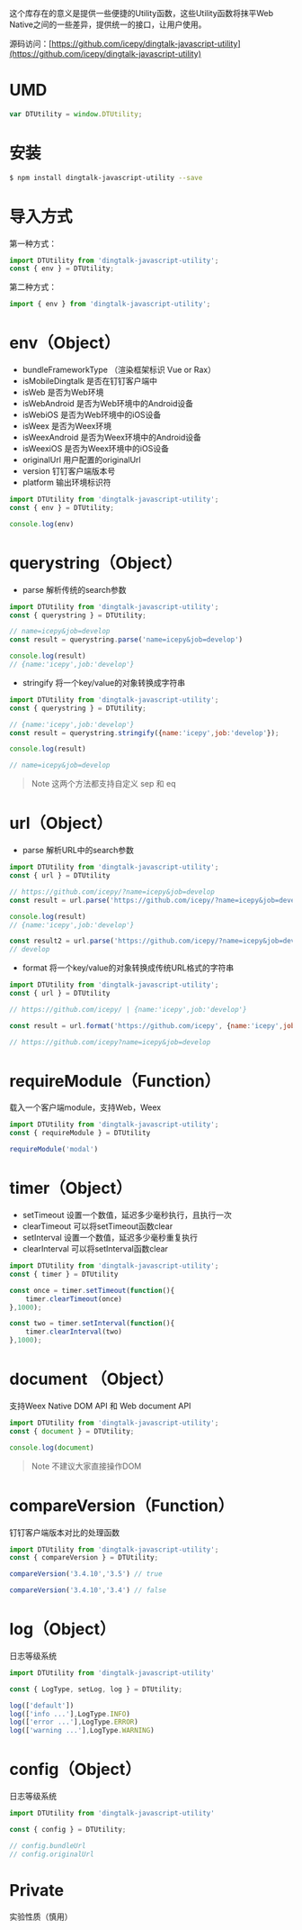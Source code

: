 这个库存在的意义是提供一些便捷的Utility函数，这些Utility函数将抹平Web Native之间的一些差异，提供统一的接口，让用户使用。

源码访问：[https://github.com/icepy/dingtalk-javascript-utility](https://github.com/icepy/dingtalk-javascript-utility)


# UMD

```JavaScript
var DTUtility = window.DTUtility;
```

# 安装

```bash
$ npm install dingtalk-javascript-utility --save
```

# 导入方式

第一种方式：

```JavaScript
import DTUtility from 'dingtalk-javascript-utility';
const { env } = DTUtility;
```

第二种方式：
```JavaScript
import { env } from 'dingtalk-javascript-utility';
```

# env（Object）

* bundleFrameworkType （渲染框架标识 Vue or Rax）
* isMobileDingtalk 是否在钉钉客户端中
* isWeb 是否为Web环境
* isWebAndroid 是否为Web环境中的Android设备
* isWebiOS 是否为Web环境中的iOS设备
* isWeex 是否为Weex环境
* isWeexAndroid 是否为Weex环境中的Android设备
* isWeexiOS 是否为Weex环境中的iOS设备
* originalUrl 用户配置的originalUrl
* version 钉钉客户端版本号
* platform 输出环境标识符

```JavaScript
import DTUtility from 'dingtalk-javascript-utility';
const { env } = DTUtility;

console.log(env)
```

# querystring（Object）

* parse 解析传统的search参数

```JavaScript
import DTUtility from 'dingtalk-javascript-utility';
const { querystring } = DTUtility;

// name=icepy&job=develop
const result = querystring.parse('name=icepy&job=develop')

console.log(result)
// {name:'icepy',job:'develop'}
```

* stringify 将一个key/value的对象转换成字符串

```JavaScript
import DTUtility from 'dingtalk-javascript-utility';
const { querystring } = DTUtility;

// {name:'icepy',job:'develop'}
const result = querystring.stringify({name:'icepy',job:'develop'});

console.log(result)

// name=icepy&job=develop
```

> Note 这两个方法都支持自定义 sep 和 eq

# url（Object）

* parse 解析URL中的search参数

```JavaScript
import DTUtility from 'dingtalk-javascript-utility';
const { url } = DTUtility

// https://github.com/icepy/?name=icepy&job=develop
const result = url.parse('https://github.com/icepy/?name=icepy&job=develop')

console.log(result)
// {name:'icepy',job:'develop'}

const result2 = url.parse('https://github.com/icepy/?name=icepy&job=develop','job')
// develop

```

* format 将一个key/value的对象转换成传统URL格式的字符串

```JavaScript
import DTUtility from 'dingtalk-javascript-utility';
const { url } = DTUtility

// https://github.com/icepy/ | {name:'icepy',job:'develop'}

const result = url.format('https://github.com/icepy', {name:'icepy',job:'develop'});

// https://github.com/icepy?name=icepy&job=develop

```

# requireModule（Function）

载入一个客户端module，支持Web，Weex

```JavaScript
import DTUtility from 'dingtalk-javascript-utility';
const { requireModule } = DTUtility

requireModule('modal')

```

# timer（Object）

* setTimeout 设置一个数值，延迟多少毫秒执行，且执行一次
* clearTimeout 可以将setTimeout函数clear
* setInterval 设置一个数值，延迟多少毫秒重复执行
* clearInterval 可以将setInterval函数clear

```JavaScript
import DTUtility from 'dingtalk-javascript-utility';
const { timer } = DTUtility

const once = timer.setTimeout(function(){
	timer.clearTimeout(once)
},1000);

const two = timer.setInterval(function(){
	timer.clearInterval(two)
},1000);

```

# document （Object）

支持Weex Native DOM API 和 Web document API

```JavaScript
import DTUtility from 'dingtalk-javascript-utility';
const { document } = DTUtility;

console.log(document)
```

> Note 不建议大家直接操作DOM

# compareVersion（Function）

钉钉客户端版本对比的处理函数

```JavaScript
import DTUtility from 'dingtalk-javascript-utility';
const { compareVersion } = DTUtility;

compareVersion('3.4.10','3.5') // true 

compareVersion('3.4.10','3.4') // false

```

# log（Object）

日志等级系统

```JavaScript
import DTUtility from 'dingtalk-javascript-utility'

const { LogType, setLog, log } = DTUtility;

log(['default'])
log(['info ...'],LogType.INFO)
log(['error ...'],LogType.ERROR)
log(['warning ...'],LogType.WARNING)
```

# config（Object）

日志等级系统

```JavaScript
import DTUtility from 'dingtalk-javascript-utility'

const { config } = DTUtility;

// config.bundleUrl
// config.originalUrl
```

# Private

实验性质（慎用）
